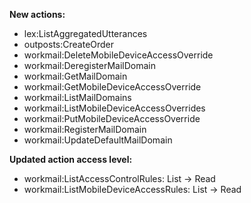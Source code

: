 **New actions:**

- lex:ListAggregatedUtterances
- outposts:CreateOrder
- workmail:DeleteMobileDeviceAccessOverride
- workmail:DeregisterMailDomain
- workmail:GetMailDomain
- workmail:GetMobileDeviceAccessOverride
- workmail:ListMailDomains
- workmail:ListMobileDeviceAccessOverrides
- workmail:PutMobileDeviceAccessOverride
- workmail:RegisterMailDomain
- workmail:UpdateDefaultMailDomain

**Updated action access level:**

- workmail:ListAccessControlRules: List -> Read
- workmail:ListMobileDeviceAccessRules: List -> Read

